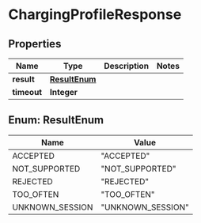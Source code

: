

# ChargingProfileResponse


## Properties

| Name | Type | Description | Notes |
|------------ | ------------- | ------------- | -------------|
|**result** | [**ResultEnum**](#ResultEnum) |  |  |
|**timeout** | **Integer** |  |  |



## Enum: ResultEnum

| Name | Value |
|---- | -----|
| ACCEPTED | &quot;ACCEPTED&quot; |
| NOT_SUPPORTED | &quot;NOT_SUPPORTED&quot; |
| REJECTED | &quot;REJECTED&quot; |
| TOO_OFTEN | &quot;TOO_OFTEN&quot; |
| UNKNOWN_SESSION | &quot;UNKNOWN_SESSION&quot; |



